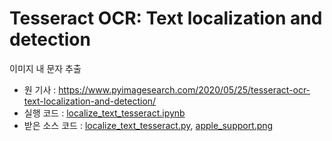 # Tesseract OCR: Text localization and detection

이미지 내 문자 추출

- 원 기사 : https://www.pyimagesearch.com/2020/05/25/tesseract-ocr-text-localization-and-detection/
- 실행 코드 : [localize_text_tesseract.ipynb](localize_text_tesseract.ipynb)
- 받은 소스 코드 :  [localize_text_tesseract.py](localize_text_tesseract.py), [apple_support.png](apple_support.png)
